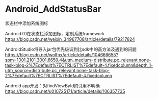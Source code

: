 # Android_AddStatusBar
状态栏中添加系统图标  

Android7.0在状态栏添加图标，定制系统framework  
https://blog.csdn.net/weixin_34967708/article/details/79217824  

AndroidStudio将导入jar包优先级调到比sdk中的高方法及遇到的问题  
https://blog.csdn.net/wolfnx/article/details/104666655?spm=1001.2101.3001.6650.4&utm_medium=distribute.pc_relevant.none-task-blog-2%7Edefault%7ECTRLIST%7Edefault-4.fixedcolumn&depth_1-utm_source=distribute.pc_relevant.none-task-blog-2%7Edefault%7ECTRLIST%7Edefault-4.fixedcolumn  

Android app开发：对findViewById的引用不明确  
https://blog.csdn.net/u010725171/article/details/106357735  
